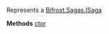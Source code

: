 Represents a [Bifrost.Sagas.ISaga](Bifrost.Sagas.ISaga)

**Methods**
[ctor](Bifrost.Sagas.Saga.ctor)
